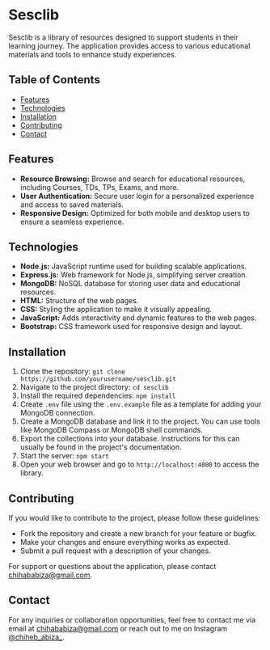 <h1>Sesclib</h1>

<p>Sesclib is a library of resources designed to support students in their learning journey. The application provides access to various educational materials and tools to enhance study experiences.</p>

<h2>Table of Contents</h2>
<ul>
    <li><a href="#features">Features</a></li>
    <li><a href="#technologies">Technologies</a></li>
    <li><a href="#installation">Installation</a></li>
    <li><a href="#contributing">Contributing</a></li>
    <li><a href="#contact">Contact</a></li>
</ul>

<h2 id="features">Features</h2>
<ul>
    <li><strong>Resource Browsing:</strong> Browse and search for educational resources, including Courses, TDs, TPs, Exams, and more.</li>
    <li><strong>User Authentication:</strong> Secure user login for a personalized experience and access to saved materials.</li>
    <li><strong>Responsive Design:</strong> Optimized for both mobile and desktop users to ensure a seamless experience.</li>
</ul>

<h2 id="technologies">Technologies</h2>
<ul>
    <li><strong>Node.js:</strong> JavaScript runtime used for building scalable applications.</li>
    <li><strong>Express.js:</strong> Web framework for Node.js, simplifying server creation.</li>
    <li><strong>MongoDB:</strong> NoSQL database for storing user data and educational resources.</li>
    <li><strong>HTML:</strong> Structure of the web pages.</li>
    <li><strong>CSS:</strong> Styling the application to make it visually appealing.</li>
    <li><strong>JavaScript:</strong> Adds interactivity and dynamic features to the web pages.</li>
    <li><strong>Bootstrap:</strong> CSS framework used for responsive design and layout.</li>
</ul>

<h2 id="installation">Installation</h2>
<ol>
    <li>Clone the repository: <code>git clone https://github.com/yourusername/sesclib.git</code></li>
    <li>Navigate to the project directory: <code>cd sesclib</code></li>
    <li>Install the required dependencies: <code>npm install</code></li>
    <li>Create <code>.env</code> file using the <code>.env.example</code> file as a template for adding your MongoDB connection.</li>
    <li>Create a MongoDB database and link it to the project. You can use tools like MongoDB Compass or MongoDB shell commands.</li>
    <li>Export the collections into your database. Instructions for this can usually be found in the project's documentation.</li>
    <li>Start the server: <code>npm start</code></li>
    <li>Open your web browser and go to <code>http://localhost:4000</code> to access the library.</li>
</ol>

<h2 id="contributing">Contributing</h2>
<p>If you would like to contribute to the project, please follow these guidelines:</p>
<ul>
    <li>Fork the repository and create a new branch for your feature or bugfix.</li>
    <li>Make your changes and ensure everything works as expected.</li>
    <li>Submit a pull request with a description of your changes.</li>
</ul>

<p>For support or questions about the application, please contact <a href="mailto:chihababiza@gmail.com">chihababiza@gmail.com</a>.</p>

<h2 id="contact">Contact</h2>
<p>For any inquiries or collaboration opportunities, feel free to contact me via email at <a href="mailto:chihababiza@gmail.com">chihababiza@gmail.com</a> or reach out to me on Instagram <a href="https://www.instagram.com/chiheb_abiza_/">@chiheb_abiza_</a>.</p>
